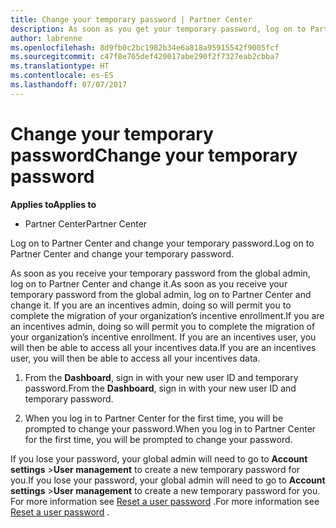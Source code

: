 ```yaml
---
title: Change your temporary password | Partner Center
description: As soon as you get your temporary password, log on to Partner Center and change it.
author: labrenne
ms.openlocfilehash: 8d9fb0c2bc1982b34e6a818a95915542f9005fcf
ms.sourcegitcommit: c47f8e765def420017abe290f2f7327eab2cbba7
ms.translationtype: HT
ms.contentlocale: es-ES
ms.lasthandoff: 07/07/2017
---
```

# <a name="change-your-temporary-password"></a><span data-ttu-id="9bf1c-103">Change your temporary password</span><span class="sxs-lookup"><span data-stu-id="9bf1c-103">Change your temporary password</span></span>

**<span data-ttu-id="9bf1c-104">Applies to</span><span class="sxs-lookup"><span data-stu-id="9bf1c-104">Applies to</span></span>**

-  <span data-ttu-id="9bf1c-105">Partner Center</span><span class="sxs-lookup"><span data-stu-id="9bf1c-105">Partner Center</span></span>

<span data-ttu-id="9bf1c-106">Log on to Partner Center and change your temporary password.</span><span class="sxs-lookup"><span data-stu-id="9bf1c-106">Log on to Partner Center and change your temporary password.</span></span>

<span data-ttu-id="9bf1c-107">As soon as you receive your temporary password from the global admin, log on to Partner Center and change it.</span><span class="sxs-lookup"><span data-stu-id="9bf1c-107">As soon as you receive your temporary password from the global admin, log on to Partner Center and change it.</span></span> <span data-ttu-id="9bf1c-108">If you are an incentives admin, doing so will permit you to complete the migration of your organization’s incentive enrollment.</span><span class="sxs-lookup"><span data-stu-id="9bf1c-108">If you are an incentives admin, doing so will permit you to complete the migration of your organization’s incentive enrollment.</span></span> <span data-ttu-id="9bf1c-109">If you are an incentives user, you will then be able to access all your incentives data.</span><span class="sxs-lookup"><span data-stu-id="9bf1c-109">If you are an incentives user, you will then be able to access all your incentives data.</span></span>

1.  <span data-ttu-id="9bf1c-110">From the **Dashboard**, sign in with your new user ID and temporary password.</span><span class="sxs-lookup"><span data-stu-id="9bf1c-110">From the **Dashboard**, sign in with your new user ID and temporary password.</span></span>

2.  <span data-ttu-id="9bf1c-111">When you log in to Partner Center for the first time, you will be prompted to change your password.</span><span class="sxs-lookup"><span data-stu-id="9bf1c-111">When you log in to Partner Center for the first time, you will be prompted to change your password.</span></span>

<span data-ttu-id="9bf1c-112">If you lose your password, your global admin will need to go to  **Account settings** >**User management** to create a new temporary password for you.</span><span class="sxs-lookup"><span data-stu-id="9bf1c-112">If you lose your password, your global admin will need to go to  **Account settings** >**User management** to create a new temporary password for you.</span></span>
<span data-ttu-id="9bf1c-113">For more information see [Reset a user password](reset-a-user-password.md) .</span><span class="sxs-lookup"><span data-stu-id="9bf1c-113">For more information see [Reset a user password](reset-a-user-password.md) .</span></span>


 

 



